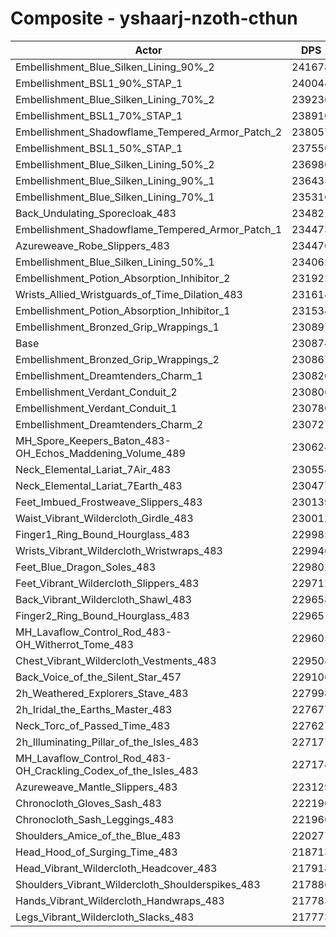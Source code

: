 # Composite - yshaarj-nzoth-cthun
| Actor | DPS | Increase |
|---|:---:|:---:|
|Embellishment_Blue_Silken_Lining_90%_2|241678|4.68%|
|Embellishment_BSL1_90%_STAP_1|240044|3.97%|
|Embellishment_Blue_Silken_Lining_70%_2|239236|3.62%|
|Embellishment_BSL1_70%_STAP_1|238910|3.48%|
|Embellishment_Shadowflame_Tempered_Armor_Patch_2|238057|3.11%|
|Embellishment_BSL1_50%_STAP_1|237556|2.89%|
|Embellishment_Blue_Silken_Lining_50%_2|236980|2.65%|
|Embellishment_Blue_Silken_Lining_90%_1|236435|2.41%|
|Embellishment_Blue_Silken_Lining_70%_1|235316|1.92%|
|Back_Undulating_Sporecloak_483|234821|1.71%|
|Embellishment_Shadowflame_Tempered_Armor_Patch_1|234473|1.56%|
|Azureweave_Robe_Slippers_483|234470|1.56%|
|Embellishment_Blue_Silken_Lining_50%_1|234062|1.38%|
|Embellishment_Potion_Absorption_Inhibitor_2|231922|0.45%|
|Wrists_Allied_Wristguards_of_Time_Dilation_483|231614|0.32%|
|Embellishment_Potion_Absorption_Inhibitor_1|231534|0.29%|
|Embellishment_Bronzed_Grip_Wrappings_1|230897|0.01%|
|Base|230874|0.00%|
|Embellishment_Bronzed_Grip_Wrappings_2|230867|0.00%|
|Embellishment_Dreamtenders_Charm_1|230820|-0.02%|
|Embellishment_Verdant_Conduit_2|230806|-0.03%|
|Embellishment_Verdant_Conduit_1|230780|-0.04%|
|Embellishment_Dreamtenders_Charm_2|230727|-0.06%|
|MH_Spore_Keepers_Baton_483-OH_Echos_Maddening_Volume_489|230624|-0.11%|
|Neck_Elemental_Lariat_7Air_483|230554|-0.14%|
|Neck_Elemental_Lariat_7Earth_483|230477|-0.17%|
|Feet_Imbued_Frostweave_Slippers_483|230139|-0.32%|
|Waist_Vibrant_Wildercloth_Girdle_483|230012|-0.37%|
|Finger1_Ring_Bound_Hourglass_483|229985|-0.39%|
|Wrists_Vibrant_Wildercloth_Wristwraps_483|229946|-0.40%|
|Feet_Blue_Dragon_Soles_483|229802|-0.46%|
|Feet_Vibrant_Wildercloth_Slippers_483|229712|-0.50%|
|Back_Vibrant_Wildercloth_Shawl_483|229658|-0.53%|
|Finger2_Ring_Bound_Hourglass_483|229651|-0.53%|
|MH_Lavaflow_Control_Rod_483-OH_Witherrot_Tome_483|229605|-0.55%|
|Chest_Vibrant_Wildercloth_Vestments_483|229508|-0.59%|
|Back_Voice_of_the_Silent_Star_457|229106|-0.77%|
|2h_Weathered_Explorers_Stave_483|227998|-1.25%|
|2h_Iridal_the_Earths_Master_483|227677|-1.38%|
|Neck_Torc_of_Passed_Time_483|227627|-1.41%|
|2h_Illuminating_Pillar_of_the_Isles_483|227177|-1.60%|
|MH_Lavaflow_Control_Rod_483-OH_Crackling_Codex_of_the_Isles_483|227174|-1.60%|
|Azureweave_Mantle_Slippers_483|223129|-3.35%|
|Chronocloth_Gloves_Sash_483|222190|-3.76%|
|Chronocloth_Sash_Leggings_483|221966|-3.86%|
|Shoulders_Amice_of_the_Blue_483|220277|-4.59%|
|Head_Hood_of_Surging_Time_483|218713|-5.27%|
|Head_Vibrant_Wildercloth_Headcover_483|217918|-5.61%|
|Shoulders_Vibrant_Wildercloth_Shoulderspikes_483|217886|-5.63%|
|Hands_Vibrant_Wildercloth_Handwraps_483|217783|-5.67%|
|Legs_Vibrant_Wildercloth_Slacks_483|217773|-5.67%|
